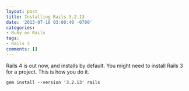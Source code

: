 ```yaml
---
layout: post
title: Installing Rails 3.2.13
date: '2013-07-16 03:00:40 -0700'
categories:
- Ruby on Rails
tags:
- Rails 3
comments: []
---
```

Rails 4 is out now, and installs by default. You might need to install Rails 3 for a project. This is how you do it.

``` shell
gem install --version '3.2.13' rails
```
